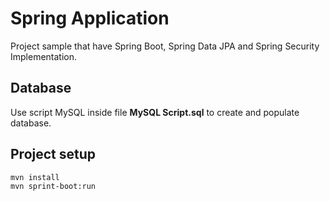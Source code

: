 # Spring Application

Project sample that have Spring Boot, Spring Data JPA and Spring Security Implementation. 

## Database

Use script MySQL inside file **MySQL Script.sql** to create and populate database.

## Project setup
```
mvn install
mvn sprint-boot:run
```
